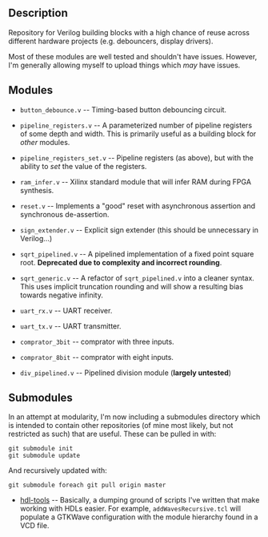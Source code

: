 ## Description

Repository for Verilog building blocks with a high chance of reuse
across different hardware projects (e.g. debouncers, display drivers).

Most of these modules are well tested and shouldn't have issues.
However, I'm generally allowing myself to upload things which *may*
have issues.

## Modules

* `button_debounce.v` -- Timing-based button debouncing circuit.

* `pipeline_registers.v` -- A parameterized number of pipeline
  registers of some depth and width. This is primarily useful as a
  building block for _other_ modules.

* `pipeline_registers_set.v` -- Pipeline registers (as above), but
  with the ability to _set_ the value of the registers.

* `ram_infer.v` -- Xilinx standard module that will infer RAM during
  FPGA synthesis.

* `reset.v` -- Implements a "good" reset with asynchronous assertion
  and synchronous de-assertion.

* `sign_extender.v` -- Explicit sign extender (this should be
  unnecessary in Verilog...)

* `sqrt_pipelined.v` -- A pipelined implementation of a fixed point
  square root. **Deprecated due to complexity and incorrect rounding**.

* `sqrt_generic.v` -- A refactor of `sqrt_pipelined.v` into a cleaner
  syntax. This uses implicit truncation rounding and will show a
  resulting bias towards negative infinity.

* `uart_rx.v` -- UART receiver.

* `uart_tx.v` -- UART transmitter.

* `comprator_3bit` -- comprator with three inputs.

* `comprator_8bit` -- comprator with eight inputs.

* `div_pipelined.v` -- Pipelined division module (**largely untested**)

## Submodules

In an attempt at modularity, I'm now including a submodules directory
which is intended to contain other repositories (of mine most likely,
but not restricted as such) that are useful. These can be pulled in
with:

```
git submodule init
git submodule update
```

And recursively updated with:

```
git submodule foreach git pull origin master
```

* [hdl-tools]() --
  Basically, a dumping ground of scripts I've written that make
  working with HDLs easier. For example, `addWavesRecursive.tcl` will
  populate a GTKWave configuration with the module hierarchy found in
  a VCD file.
